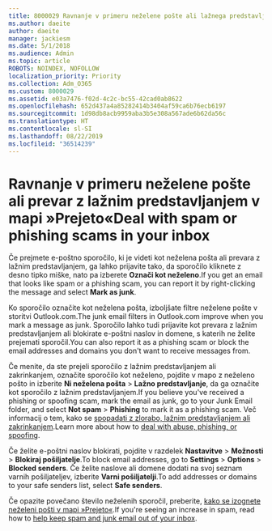 ```yaml
---
title: 8000029 Ravnanje v primeru neželene pošte ali lažnega predstavljanja v storitvi Outlook.com
ms.author: daeite
author: daeite
manager: jackiesm
ms.date: 5/1/2018
ms.audience: Admin
ms.topic: article
ROBOTS: NOINDEX, NOFOLLOW
localization_priority: Priority
ms.collection: Adm_O365
ms.custom: 8000029
ms.assetid: e03a7476-f02d-4c2c-bc55-42cad0ab8622
ms.openlocfilehash: 652d437a4a85282414b3404af59ca6b76ecb6197
ms.sourcegitcommit: 1d98db8acb9959aba3b5e308a567ade6b62da56c
ms.translationtype: HT
ms.contentlocale: sl-SI
ms.lasthandoff: 08/22/2019
ms.locfileid: "36514239"
---
```

# <a name="deal-with-spam-or-phishing-scams-in-your-inbox"></a><span data-ttu-id="c0366-102">Ravnanje v primeru neželene pošte ali prevar z lažnim predstavljanjem v mapi »Prejeto«</span><span class="sxs-lookup"><span data-stu-id="c0366-102">Deal with spam or phishing scams in your inbox</span></span>

<span data-ttu-id="c0366-103">Če prejmete e-poštno sporočilo, ki je videti kot neželena pošta ali prevara z lažnim predstavljanjem, ga lahko prijavite tako, da sporočilo kliknete z desno tipko miške, nato pa izberete **Označi kot neželeno**.</span><span class="sxs-lookup"><span data-stu-id="c0366-103">If you get an email that looks like spam or a phishing scam, you can report it by right-clicking the message and select **Mark as junk**.</span></span> 
  
<span data-ttu-id="c0366-104">Ko sporočilo označite kot neželena pošta, izboljšate filtre neželene pošte v storitvi Outlook.com.</span><span class="sxs-lookup"><span data-stu-id="c0366-104">The junk email filters in Outlook.com improve when you mark a message as junk.</span></span> <span data-ttu-id="c0366-105">Sporočilo lahko tudi prijavite kot prevara z lažnim predstavljanjem ali blokirate e-poštni naslov in domene, s katerih ne želite prejemati sporočil.</span><span class="sxs-lookup"><span data-stu-id="c0366-105">You can also report it as a phishing scam or block the email addresses and domains you don't want to receive messages from.</span></span>
  
<span data-ttu-id="c0366-106">Če menite, da ste prejeli sporočilo z lažnim predstavljanjem ali zakrinkanjem, označite sporočilo kot neželeno, pojdite v mapo z neželeno pošto in izberite **Ni neželena pošta** \> **Lažno predstavljanje**, da ga označite kot sporočilo z lažnim predstavljanjem.</span><span class="sxs-lookup"><span data-stu-id="c0366-106">If you believe you've received a phishing or spoofing scam, mark the email as junk, go to your Junk Email folder, and select **Not spam** \> **Phishing** to mark it as a phishing scam.</span></span> <span data-ttu-id="c0366-107">Več informacij o tem, kako se [spopadati z zlorabo, lažnim predstavljanjem ali zakrinkanjem](https://go.microsoft.com/fwlink/p/?linkid=873139).</span><span class="sxs-lookup"><span data-stu-id="c0366-107">Learn more about how to [deal with abuse, phishing, or spoofing](https://go.microsoft.com/fwlink/p/?linkid=873139).</span></span>
  
<span data-ttu-id="c0366-108">Če želite e-poštni naslov blokirati, pojdite v razdelek **Nastavitve** \> **Možnosti** \> **Blokiraj pošiljatelje**.</span><span class="sxs-lookup"><span data-stu-id="c0366-108">To block email addresses, go to **Settings** \> **Options** \> **Blocked senders**.</span></span> <span data-ttu-id="c0366-109">Če želite naslove ali domene dodati na svoj seznam varnih pošiljateljev, izberite **Varni pošiljatelji**.</span><span class="sxs-lookup"><span data-stu-id="c0366-109">To add addresses or domains to your safe senders list, select **Safe senders**.</span></span> 
  
<span data-ttu-id="c0366-110">Če opazite povečano število neželenih sporočil, preberite, [kako se izognete neželeni pošti v mapi »Prejeto«](https://go.microsoft.com/fwlink/p/?linkid=873140).</span><span class="sxs-lookup"><span data-stu-id="c0366-110">If you're seeing an increase in spam, read how to [help keep spam and junk email out of your inbox](https://go.microsoft.com/fwlink/p/?linkid=873140).</span></span>
  

